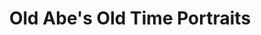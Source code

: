 ---
title: "Old Abe's Old Time Portraits"
url: /wisconsin-dells/old-abes-old-time-portraits/
shop: Foto
---
